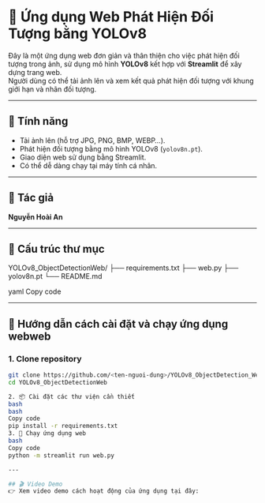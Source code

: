 # 🧠 Ứng dụng Web Phát Hiện Đối Tượng bằng YOLOv8

Đây là một ứng dụng web đơn giản và thân thiện cho việc phát hiện đối tượng trong ảnh, sử dụng mô hình **YOLOv8** kết hợp với **Streamlit** để xây dựng trang web.  
Người dùng có thể tải ảnh lên và xem kết quả phát hiện đối tượng với khung giới hạn và nhãn đối tượng.

---

## 🌟 Tính năng

- Tải ảnh lên (hỗ trợ JPG, PNG, BMP, WEBP…).
- Phát hiện đối tượng bằng mô hình YOLOv8 (`yolov8n.pt`).
- Giao diện web sử dụng bằng Streamlit.
- Có thể dễ dàng chạy tại máy tính cá nhân.

---

## 👤 Tác giả

**Nguyễn Hoài An**

---

## 📁 Cấu trúc thư mục

YOLOv8_ObjectDetectionWeb/
├── requirements.txt 
├── web.py 
├── yolov8n.pt 
└── README.md

yaml
Copy code

---

## 🚀 Hướng dẫn cách cài đặt và chạy ứng dụng webweb

### 1. Clone repository

```bash
git clone https://github.com/<ten-nguoi-dung>/YOLOv8_ObjectDetection_Web.git
cd YOLOv8_ObjectDetectionWeb

2. 📦 Cài đặt các thư viện cần thiết
bash
bash
Copy code
pip install -r requirements.txt
3. 🚀 Chạy ứng dụng web
bash
Copy code
python -m streamlit run web.py

---

## 🎬 Video Demo
👉 Xem video demo cách hoạt động của ứng dụng tại đây:

